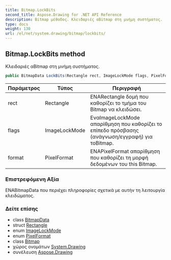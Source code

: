 ```yaml
---
title: Bitmap.LockBits
second_title: Aspose.Drawing for .NET API Reference
description: Bitmap μέθοδος. Κλειδαριές αBitmap στη μνήμη συστήματος.
type: docs
weight: 130
url: /el/net/system.drawing/bitmap/lockbits/
---
```

## Bitmap.LockBits method

Κλειδαριές αBitmap στη μνήμη συστήματος.

```csharp
public BitmapData LockBits(Rectangle rect, ImageLockMode flags, PixelFormat format)
```

| Παράμετρος | Τύπος | Περιγραφή |
| --- | --- | --- |
| rect | Rectangle | ΕΝΑRectangle δομή που καθορίζει το τμήμα του Bitmap να κλειδώσει. |
| flags | ImageLockMode | ΕναImageLockMode απαρίθμηση που καθορίζει το επίπεδο πρόσβασης (ανάγνωση/εγγραφή) για τοBitmap. |
| format | PixelFormat | ΕΝΑPixelFormat απαρίθμηση που καθορίζει τη μορφή δεδομένων του this Bitmap. |

### Επιστρεφόμενη Αξία

ΕΝΑBitmapData που περιέχει πληροφορίες σχετικά με αυτήν τη λειτουργία κλειδώματος.

### Δείτε επίσης

* class [BitmapData](../../../system.drawing.imaging/bitmapdata/)
* struct [Rectangle](../../rectangle/)
* enum [ImageLockMode](../../../system.drawing.imaging/imagelockmode/)
* enum [PixelFormat](../../../system.drawing.imaging/pixelformat/)
* class [Bitmap](../)
* χώρος ονομάτων [System.Drawing](../../bitmap/)
* συνέλευση [Aspose.Drawing](../../../)


